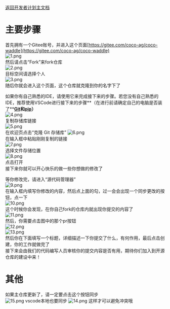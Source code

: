 [返回开发者计划主文档](https://gitee.com/coco-ag/coco-waddle/tree/master/dev/README.md)

<a name="MPbv6"></a>
#   主要步骤
首先拥有一个Gitee账号，并进入这个页面[https://gitee.com/coco-ag/coco-waddle](https://gitee.com/coco-ag/coco-waddle)
<br />
![1.png](https://gitee.com/coco-ag/coco-waddle/raw/master/dev/photo/1.png)
<br />
然后请点击“Fork”来fork仓库
<br />
![2.png](https://gitee.com/coco-ag/coco-waddle/raw/master/dev/photo/2.png)
<br />
目标空间请选择个人
<br />
![3.png](https://gitee.com/coco-ag/coco-waddle/raw/master/dev/photo/3.png)
<br />
随后你就会进入这个页面，这个仓库就克隆到你的名字下了

如果你有自己熟悉的IDE，请使用它来完成接下来的步骤。若您没有自己熟悉的IDE，推荐使用VSCode进行接下来的步骤**（在进行前请确定自己的电脑是否装了**[**Git**](https://git-scm.com/)**和**[**pip**](https://pip.pypa.io/en/stable/)**）**
<br />
![4.png](https://gitee.com/coco-ag/coco-waddle/raw/master/dev/photo/4.png)
<br />
复制存储库链接
<br />
![5.png](https://gitee.com/coco-ag/coco-waddle/raw/master/dev/photo/5.png)
<br />
在欢迎页点击“克隆 Git 存储库”
![6.png](https://gitee.com/coco-ag/coco-waddle/raw/master/dev/photo/6.png)
<br />
在输入框中粘贴刚刚复制的链接
<br />
![7.png](https://gitee.com/coco-ag/coco-waddle/raw/master/dev/photo/7.png)
<br />
选择文件存储位置
<br />
![8.png](https://gitee.com/coco-ag/coco-waddle/raw/master/dev/photo/8.png)
<br />
点击打开
<br />
接下来你就可以开心快乐的做一些你想做的修改了

等你修改完，请进入“源代码管理器”
<br />
![9.png](https://gitee.com/coco-ag/coco-waddle/raw/master/dev/photo/9.png)
<br />
在输入框内填写你修改的内容，然后点上面的勾，过一会会出现一个同步更改的按钮，点一下
<br />
![10.png](https://gitee.com/coco-ag/coco-waddle/raw/master/dev/photo/10.png)
<br />
这个时候你会发现，在你自己fork的仓库内就出现你提交的内容了
<br />
![11.png](https://gitee.com/coco-ag/coco-waddle/raw/master/dev/photo/11.png)
<br />
然后，你需要点击图中的那个pr按钮
<br />
![12.png](https://gitee.com/coco-ag/coco-waddle/raw/master/dev/photo/12.png)
<br />
![13.png](https://gitee.com/coco-ag/coco-waddle/raw/master/dev/photo/13.png)
<br />
然后你在下面填写一个标题，详细描述一下你提交了什么，有何作用，最后点击创建，你的工作就做完了
<br />
接下来会由我们的代码编写人员审核你的提交内容是否有用，期待你们加入到开源仓库的建设中来！
<a name="G0Dbg"></a>
#   其他
如果主仓库更新了，请一定要点击这个按钮同步<br />
![15.png](https://gitee.com/coco-ag/coco-waddle/raw/master/dev/photo/15.png)
vscode本地也要同步
![14.png](https://gitee.com/coco-ag/coco-waddle/raw/master/dev/photo/14.jpg)
这样才可以避免冲突哦
